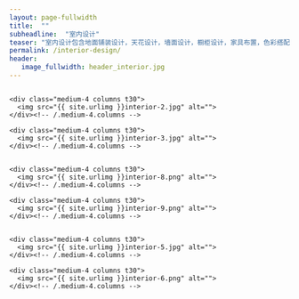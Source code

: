 ```yaml
---
layout: page-fullwidth
title:  ""
subheadline:  "室内设计"
teaser: "室内设计包含地面铺装设计，天花设计，墙面设计，橱柜设计，家具布置，色彩搭配，材料选择，家电选配等。"
permalink: /interior-design/
header:
   image_fullwidth: header_interior.jpg
---
```


<div class="row">
    <div class="medium-4 columns t30">
    <img src="{{ site.urlimg }}interior-1.jpg" alt="">
    </div><!-- /.medium-4.columns -->

    <div class="medium-4 columns t30">
      <img src="{{ site.urlimg }}interior-2.jpg" alt="">
    </div><!-- /.medium-4.columns -->

    <div class="medium-4 columns t30">
      <img src="{{ site.urlimg }}interior-3.jpg" alt="">
    </div><!-- /.medium-4.columns -->

</div><!-- /.row -->

<div class="row">
    <div class="medium-4 columns t30">
    <img src="{{ site.urlimg }}interior-7.png" alt="">
    </div><!-- /.medium-4.columns -->

    <div class="medium-4 columns t30">
      <img src="{{ site.urlimg }}interior-8.png" alt="">
    </div><!-- /.medium-4.columns -->

    <div class="medium-4 columns t30">
      <img src="{{ site.urlimg }}interior-9.png" alt="">
    </div><!-- /.medium-4.columns -->

</div><!-- /.row -->

<div class="row">
    <div class="medium-4 columns t30">
    <img src="{{ site.urlimg }}interior-4.png" alt="">
    </div><!-- /.medium-4.columns -->

    <div class="medium-4 columns t30">
      <img src="{{ site.urlimg }}interior-5.jpg" alt="">
    </div><!-- /.medium-4.columns -->

    <div class="medium-4 columns t30">
      <img src="{{ site.urlimg }}interior-6.png" alt="">
    </div><!-- /.medium-4.columns -->

</div><!-- /.row -->
